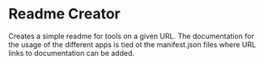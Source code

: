 # Readme Creator
Creates a simple readme for tools on a given URL. The documentation for the usage of the different apps is tied ot the manifest.json files where URL links to documentation can be added. 